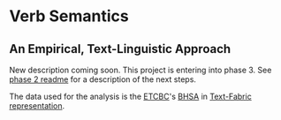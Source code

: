 # Verb Semantics
## An Empirical, Text-Linguistic Approach

New description coming soon. This project is entering into phase 3. See [phase 2 readme](phase2/readme.md) for a description of the next steps.

The data used for the analysis is the [ETCBC](http://www.etcbc.nl)'s [BHSA](https://github.com/ETCBC/bhsa) in [Text-Fabric representation](https://github.com/Dans-labs/text-fabric/wiki). 

